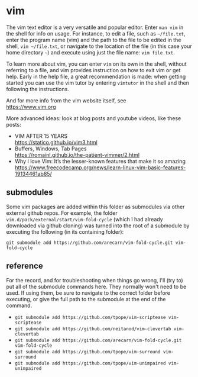 
# vim

The vim text editor is a very versatile and popular editor.  Enter `man vim` in
the shell for info on usage.  For instance, to edit a file, such as
`~/file.txt`, enter the program name (vim) and the path to the file to be edited
in the shell, `vim ~/file.txt`, or navigate to the location of the file (in this
case your home directory `~`) and execute using just the file name:
`vim file.txt`.

To learn more about vim, you can enter `vim` on its own in the shell, without
referring to a file, and vim provides instruction on how to exit vim or get
help.  Early in the help file, a great recommendation is made: when getting
started you can use the vim tutor by entering `vimtutor` in the shell and then
following the instructions.

And for more info from the vim website itself, see  
  https://www.vim.org

More advanced ideas: look at blog posts and youtube videos, like these posts:
* VIM AFTER 15 YEARS  
   https://statico.github.io/vim3.html
* Buffers, Windows, Tab Pages  
   https://romainl.github.io/the-patient-vimmer/2.html
* Why I love Vim: It’s the lesser-known features that make it so amazing  
   https://www.freecodecamp.org/news/learn-linux-vim-basic-features-19134461ab85/


## submodules

Some vim packages are added within this folder as submodules via other external
github repos. For example, the folder `vim.d/pack/external/start/vim-fold-cycle`
(which I had already downloaded via github cloning) was turned into the root of
a submodule by executing the following (in its containing folder):

`git submodule add https://github.com/arecarn/vim-fold-cycle.git vim-fold-cycle`


## reference

For the record, and for troubleshooting when things go wrong, I'll (try to) put
all of the submodule commands here.  They normally won't need to be used.  If
using them, be sure to navigate to the correct folder before executing, or give
the full path to the submodule at the end of the command.

* `git submodule add https://github.com/tpope/vim-scriptease vim-scriptease`
* `git submodule add https://github.com/neitanod/vim-clevertab vim-clevertab`
* `git submodule add https://github.com/arecarn/vim-fold-cycle.git vim-fold-cycle`
* `git submodule add https://github.com/tpope/vim-surround vim-surround`
* `git submodule add https://github.com/tpope/vim-unimpaired vim-unimpaired`

